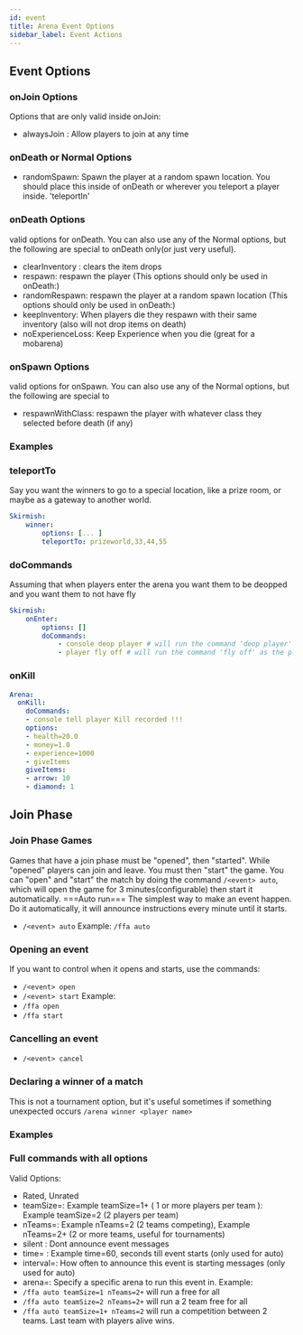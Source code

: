 ```yaml
---
id: event
title: Arena Event Options
sidebar_label: Event Actions
---
```

## Event Options

### onJoin Options
Options that are only valid inside onJoin:
* alwaysJoin : Allow players to join at any time

### onDeath or Normal Options
* randomSpawn: Spawn the player at a random spawn location. You should place this inside of onDeath or wherever you teleport a player inside. 'teleportIn'

### onDeath Options
valid options for onDeath. You can also use any of the Normal options, but the following are special to onDeath only(or just very useful).
* clearInventory : clears the item drops
* respawn: respawn the player (This options should only be used in onDeath:)
* randomRespawn: respawn the player at a random spawn location (This options should only be used in onDeath:)
* keepInventory: When players die they respawn with their same inventory (also will not drop items on death)
* noExperienceLoss: Keep Experience when you die (great for a mobarena)

### onSpawn Options
valid options for onSpawn. You can also use any of the Normal options, but the following are special to
* respawnWithClass: respawn the player with whatever class they selected before death (if any)

### Examples

### teleportTo
Say you want the winners to go to a special location, like a prize room, or maybe as a gateway to another world.
```yaml
Skirmish:
    winner:
        options: [... ]
        teleportTo: prizeworld,33,44,55
```

### doCommands
Assuming that when players enter the arena you want them to be deopped and you want them to not have fly
```yaml
Skirmish:
    onEnter:
        options: []
        doCommands:
            - console deop player # will run the command 'deop player' from the console, where player becomes the player name
            - player fly off # will run the command 'fly off' as the player
```

### onKill

```yaml
Arena:
  onKill:
    doCommands:
    - console tell player Kill recorded !!!
    options:
    - health=20.0
    - money=1.0
    - experience=1000
    - giveItems
    giveItems:
    - arrow: 10
    - diamond: 1
```

## Join Phase

### Join Phase Games
Games that have a join phase must be "opened", then "started". While "opened" players can join and leave. You must then "start" the game.
You can "open" and "start" the match by doing the command `/<event> auto`, which will open the game for 3 minutes(configurable) then start it automatically.
===Auto run===
The simplest way to make an event happen. Do it automatically, it will announce instructions every minute until it starts.
* `/<event> auto`
Example: `/ffa auto`

### Opening an event
If you want to control when it opens and starts, use the commands:
* `/<event> open`
* `/<event> start`
Example:
* `/ffa open`
* `/ffa start`

### Cancelling an event
* `/<event> cancel`

### Declaring a winner of a match
This is not a tournament option, but it's useful sometimes if something unexpected occurs `/arena winner <player name>`

### Examples

### Full commands with all options
Valid Options:
* Rated, Unrated
* teamSize=<range>: Example teamSize=1+ ( 1 or more players per team ): Example teamSize=2 (2 players per team)
* nTeams=<range>: Example nTeams=2 (2 teams competing), Example nTeams=2+ (2 or more teams, useful for tournaments)
* silent : Dont announce event messages
* time=<seconds> : Example time=60, seconds till event starts (only used for auto)
* interval=<seconds>: How often to announce this event is starting messages (only used for auto)
* arena=<arena>: Specify a specific arena to run this event in.
Example:
* `/ffa auto teamSize=1 nTeams=2+` will run a free for all
* `/ffa auto teamSize=2 nTeams=2+` will run a 2 team free for all
* `/ffa auto teamSize=1+ nTeams=2` will run a competition between 2 teams. Last team with players alive wins.

